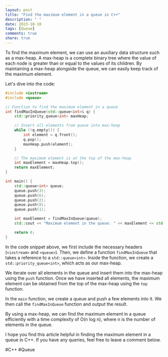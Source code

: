 ```yaml
---
layout: post
title: "Find the maximum element in a queue in C++"
description: " "
date: 2023-10-10
tags: [Queue]
comments: true
share: true
---
```


To find the maximum element, we can use an auxiliary data structure such as a max-heap. A max-heap is a complete binary tree where the value of each node is greater than or equal to the values of its children. By maintaining a max-heap alongside the queue, we can easily keep track of the maximum element.

Let's dive into the code:

```cpp
#include <iostream>
#include <queue>

// Function to find the maximum element in a queue
int findMaxInQueue(std::queue<int>& q) {
    std::priority_queue<int> maxHeap;

    // Insert all elements from queue into max-heap
    while (!q.empty()) {
        int element = q.front();
        q.pop();
        maxHeap.push(element);
    }

    // The maximum element is at the top of the max-heap
    int maxElement = maxHeap.top();
    return maxElement;
}

int main() {
    std::queue<int> queue;
    queue.push(3);
    queue.push(6);
    queue.push(2);
    queue.push(8);
    queue.push(1);

    int maxElement = findMaxInQueue(queue);
    std::cout << "Maximum element in the queue: " << maxElement << std::endl;

    return 0;
}
```

In the code snippet above, we first include the necessary headers (`<iostream>` and `<queue>`). Then, we define a function `findMaxInQueue` that takes a reference to a `std::queue<int>`. Inside the function, we create a `std::priority_queue<int>`, which acts as our max-heap.

We iterate over all elements in the queue and insert them into the max-heap using the `push` function. Once we have inserted all elements, the maximum element can be obtained from the top of the max-heap using the `top` function.

In the `main` function, we create a queue and push a few elements into it. We then call the `findMaxInQueue` function and output the result.

By using a max-heap, we can find the maximum element in a queue efficiently with a time complexity of O(n log n), where n is the number of elements in the queue.

I hope you find this article helpful in finding the maximum element in a queue in C++. If you have any queries, feel free to leave a comment below.

#C++ #Queue
